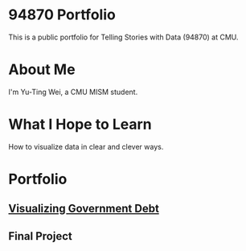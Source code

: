 # 94870 Portfolio
This is a public portfolio for Telling Stories with Data (94870) at CMU.

# About Me
I'm Yu-Ting Wei, a CMU MISM student.

# What I Hope to Learn
How to visualize data in clear and clever ways.

# Portfolio

## [Visualizing Government Debt](/dataviz2.md)

## Final Project
